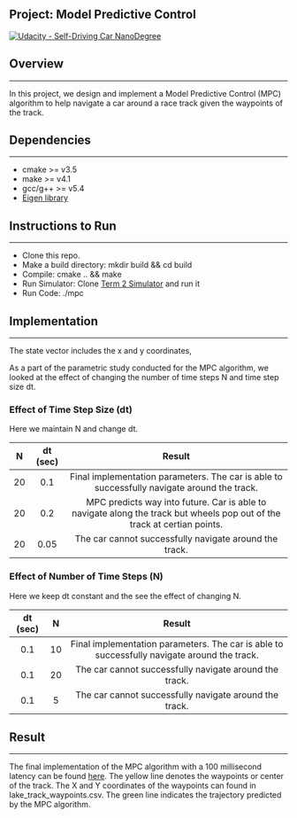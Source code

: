 ## Project: Model Predictive Control
[![Udacity - Self-Driving Car NanoDegree](https://s3.amazonaws.com/udacity-sdc/github/shield-carnd.svg)](http://www.udacity.com/drive)

## Overview
---
In this project, we design and implement a Model Predictive Control (MPC) algorithm to help navigate a car around a race track given the waypoints of the track.

[//]: # (Image References)

[image1]: ./write_up_images/success.png "success"

## Dependencies
---
* cmake >= v3.5
* make >= v4.1
* gcc/g++ >= v5.4
* [Eigen library](http://eigen.tuxfamily.org/index.php?title=Main_Page) 

## Instructions to Run
---
* Clone this repo.
* Make a build directory: mkdir build && cd build
* Compile: cmake .. && make
* Run Simulator: Clone [Term 2 Simulator](https://github.com/udacity/self-driving-car-sim/releases/) and run it
* Run Code: ./mpc

## Implementation
---
The state vector includes the x and y coordinates, 

As a part of the parametric study conducted for the MPC algorithm, we looked at the effect of changing the number of time steps N and time step size dt.

### Effect of Time Step Size (dt)

Here we maintain N and change dt.

| N          		|     dt (sec)    | Result |
|:---------------------:|:---------------------------------------------:|:---------------------------------------------:|
| 20        			| 0.1   										| Final implementation parameters. The car is able to successfully navigate around the track.  |
| 20				     	| 0.2									 	| MPC predicts way into future. Car is able to navigate along the track but wheels pop out of the track at certian points.  |
| 20					| 0.05										| The car cannot successfully navigate around the track. |

### Effect of Number of Time Steps (N)

Here we keep dt constant and the see the effect of changing N.

|   dt (sec)    |     	 N     | Result |
|:---------------------:|:---------------------------------------------:|:---------------------------------------------:|
| 0.1        			| 10  										| Final implementation parameters. The car is able to successfully navigate around the track.  |
| 0.1				     	| 20									 	| The car cannot successfully navigate around the track.  |
| 0.1					| 5										| The car cannot successfully navigate around the track. |

## Result
---
The final implementation of the MPC algorithm with a 100 millisecond latency can be found [here](https://www.youtube.com/watch?v=vSfGQtFNSi4). The yellow line denotes the waypoints or center of the track. The X and Y coordinates of the waypoints can found in lake_track_waypoints.csv. The green line indicates the trajectory predicted by the MPC algorithm. 
